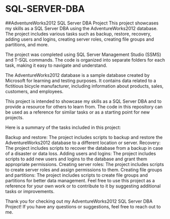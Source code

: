 # SQL-SERVER-DBA
##AdventureWorks2012 SQL Server DBA Project
This project showcases my skills as a SQL Server DBA using the AdventureWorks2012 database. The project includes various tasks such as backup, restore, recovery, adding users and logins, creating server roles, creating file groups and partitions, and more.

The project was completed using SQL Server Management Studio (SSMS) and T-SQL commands. The code is organized into separate folders for each task, making it easy to navigate and understand.

The AdventureWorks2012 database is a sample database created by Microsoft for learning and testing purposes. It contains data related to a fictitious bicycle manufacturer, including information about products, sales, customers, and employees.

This project is intended to showcase my skills as a SQL Server DBA and to provide a resource for others to learn from. The code in this repository can be used as a reference for similar tasks or as a starting point for new projects.

Here is a summary of the tasks included in this project:

Backup and restore: The project includes scripts to backup and restore the AdventureWorks2012 database to a different location or server.
Recovery: The project includes scripts to recover the database from a backup in case of a disaster or data loss.
Adding users and logins: The project includes scripts to add new users and logins to the database and grant them appropriate permissions.
Creating server roles: The project includes scripts to create server roles and assign permissions to them.
Creating file groups and partitions: The project includes scripts to create file groups and partitions for better data management.
Feel free to use this project as a reference for your own work or to contribute to it by suggesting additional tasks or improvements.

Thank you for checking out my AdventureWorks2012 SQL Server DBA Project! If you have any questions or suggestions, feel free to reach out to me.
